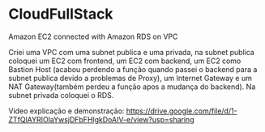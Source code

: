# CloudFullStack
Amazon EC2 connected with Amazon RDS on VPC

Criei uma VPC com uma subnet publica e uma privada, na subnet publica coloquei um EC2 com frontend, um EC2 com backend, um EC2 como Bastion Host (acabou perdendo a função quando passei o backend para a subnet publica devido a problemas de Proxy), um Internet Gateway e um NAT Gateway(também perdeu a função apos a mudança do backend). Na subnet privada coloquei o RDS.

Video explicação e demonstração: https://drive.google.com/file/d/1-ZTfQlAYRIOlaYwsjDFbFHlgkDoAIV-e/view?usp=sharing
